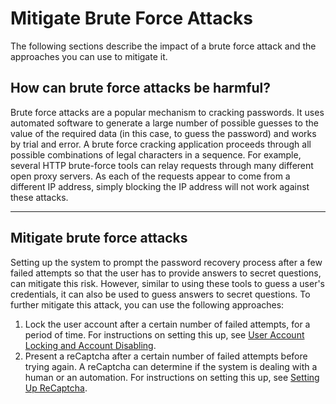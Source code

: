 # Mitigate Brute Force Attacks

The following sections describe the impact of a brute force attack and
the approaches you can use to mitigate it.

## How can brute force attacks be harmful?

Brute force attacks are a popular mechanism to cracking passwords. It
uses automated software to generate a large number of possible guesses
to the value of the required data (in this case, to guess the password)
and works by trial and error. A brute force cracking application
proceeds through all possible combinations of legal characters in a
sequence. For example, several HTTP brute-force tools can relay requests
through many different open proxy servers. As each of the requests
appear to come from a different IP address, simply blocking the IP
address will not work against these attacks.

---

## Mitigate brute force attacks

Setting up the system to prompt the password recovery process after a
few failed attempts so that the user has to provide answers to secret
questions, can mitigate this risk. However, similar to using these
tools to guess a user's credentials, it can also be used to guess
answers to secret questions. To further mitigate this attack, you can
use the following approaches:

1.  Lock the user account after a certain number of failed attempts, for
    a period of time. For instructions on setting this up, see [User
    Account Locking and Account
    Disabling](../../../guides/identity-lifecycles/account-states-overview/).
2.  Present a reCaptcha after a certain number of failed attempts before
    trying again. A reCaptcha can determine if the system is dealing
    with a human or an automation. For instructions on setting this up,
    see [Setting Up ReCaptcha](TO-DO:../../learn/setting-up-recaptcha).
